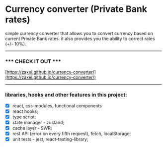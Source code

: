 # Currency converter (Private Bank rates)
simple currency converter that allows you to convert currency based on current Private Bank rates. 
it also provides you the ability to correct rates (+/- 10%). 

*************************************************
### *** CHECK IT OUT *** 

[https://zaxel.github.io/currency-converter/](https://zaxel.github.io/currency-converter/)
                           
*************************************************


### libraries, hooks and other features in this project:

- [x] react, css-modules, functional components
- [x] react hooks;
- [x] type script;
- [x] state manager - zustand;
- [x] cache layer - SWR;
- [x] rest API (error on every fifth request), fetch, localStorage;
- [x] unit tests - jest, react-testing-library;
